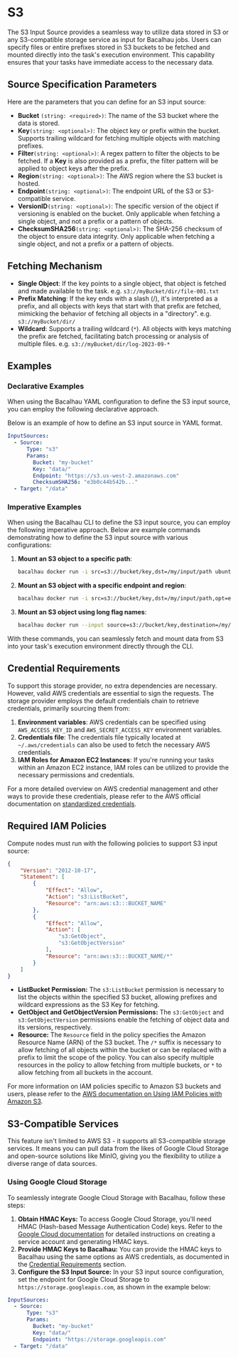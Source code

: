 # S3

The S3 Input Source provides a seamless way to utilize data stored in S3 or any S3-compatible storage service as input for Bacalhau jobs. Users can specify files or entire prefixes stored in S3 buckets to be fetched and mounted directly into the task's execution environment. This capability ensures that your tasks have immediate access to the necessary data.

## Source Specification Parameters

Here are the parameters that you can define for an S3 input source:

* **Bucket** `(string: <required>)`: The name of the S3 bucket where the data is stored.
* **Key**`(string: <optional>)`: The object key or prefix within the bucket. Supports trailing wildcard for fetching multiple objects with matching prefixes.
* **Filter**`(string: <optional>)`: A regex pattern to filter the objects to be fetched. If a **Key** is also provided as a prefix, the filter pattern will be applied to object keys after the prefix.
* **Region**`(string: <optional>)`: The AWS region where the S3 bucket is hosted.
* **Endpoint**`(string: <optional>)`: The endpoint URL of the S3 or S3-compatible service.
* **VersionID**`(string: <optional>)`: The specific version of the object if versioning is enabled on the bucket. Only applicable when fetching a single object, and not a prefix or a pattern of objects.
* **ChecksumSHA256**`(string: <optional>)`: The SHA-256 checksum of the object to ensure data integrity. Only applicable when fetching a single object, and not a prefix or a pattern of objects.

## Fetching Mechanism

* **Single Object**: If the key points to a single object, that object is fetched and made available to the task. e.g. `s3://myBucket/dir/file-001.txt`
* **Prefix Matching**: If the key ends with a slash (/), it's interpreted as a prefix, and all objects with keys that start with that prefix are fetched, mimicking the behavior of fetching all objects in a "directory". e.g. `s3://myBucket/dir/`
* **Wildcard**: Supports a trailing wildcard (`*`). All objects with keys matching the prefix are fetched, facilitating batch processing or analysis of multiple files. e.g. `s3://myBucket/dir/log-2023-09-*`

## Examples

### Declarative Examples

When using the Bacalhau YAML configuration to define the S3 input source, you can employ the following declarative approach.

Below is an example of how to define an S3 input source in YAML format.

```yaml
InputSources:
  - Source:
      Type: "s3"
      Params:
        Bucket: "my-bucket"
        Key: "data/"
        Endpoint: "https://s3.us-west-2.amazonaws.com"
        ChecksumSHA256: "e3b0c44b542b..."
  - Target: "/data"
```

### Imperative Examples

When using the Bacalhau CLI to define the S3 input source, you can employ the following imperative approach. Below are example commands demonstrating how to define the S3 input source with various configurations:

1.  **Mount an S3 object to a specific path**:

    ```bash
    bacalhau docker run -i src=s3://bucket/key,dst=/my/input/path ubuntu ...
    ```
2.  **Mount an S3 object with a specific endpoint and region**:

    ```bash
    bacalhau docker run -i src=s3://bucket/key,dst=/my/input/path,opt=endpoint=http://s3.example.com,opt=region=us-east-1 ubuntu ...
    ```
3.  **Mount an S3 object using long flag names**:

    ```bash
    bacalhau docker run --input source=s3://bucket/key,destination=/my/input/path ubuntu ...
    ```

With these commands, you can seamlessly fetch and mount data from S3 into your task's execution environment directly through the CLI.

## Credential Requirements

To support this storage provider, no extra dependencies are necessary. However, valid AWS credentials are essential to sign the requests. The storage provider employs the default credentials chain to retrieve credentials, primarily sourcing them from:

1. **Environment variables**: AWS credentials can be specified using `AWS_ACCESS_KEY_ID` and `AWS_SECRET_ACCESS_KEY` environment variables.
2. **Credentials file**: The credentials file typically located at `~/.aws/credentials` can also be used to fetch the necessary AWS credentials.
3. **IAM Roles for Amazon EC2 Instances**: If you're running your tasks within an Amazon EC2 instance, IAM roles can be utilized to provide the necessary permissions and credentials.

For a more detailed overview on AWS credential management and other ways to provide these credentials, please refer to the AWS official documentation on [standardized credentials](https://docs.aws.amazon.com/sdkref/latest/guide/standardized-credentials.html).

## Required IAM Policies

Compute nodes must run with the following policies to support S3 input source:

```json
{
    "Version": "2012-10-17",
    "Statement": [
        {
            "Effect": "Allow",
            "Action": "s3:ListBucket",
            "Resource": "arn:aws:s3:::BUCKET_NAME"
        },
        {
            "Effect": "Allow",
            "Action": [
                "s3:GetObject",
                "s3:GetObjectVersion"
            ],
            "Resource": "arn:aws:s3:::BUCKET_NAME/*"
        }
    ]
}
```

* **ListBucket Permission:** The `s3:ListBucket` permission is necessary to list the objects within the specified S3 bucket, allowing prefixes and wildcard expressions as the S3 Key for fetching.
* **GetObject and GetObjectVersion Permissions:** The `s3:GetObject` and `s3:GetObjectVersion` permissions enable the fetching of object data and its versions, respectively.
* **Resource:** The `Resource` field in the policy specifies the Amazon Resource Name (ARN) of the S3 bucket. The `/*` suffix is necessary to allow fetching of all objects within the bucket or can be replaced with a prefix to limit the scope of the policy. You can also specify multiple resources in the policy to allow fetching from multiple buckets, or `*` to allow fetching from all buckets in the account.

For more information on IAM policies specific to Amazon S3 buckets and users, please refer to the [AWS documentation on Using IAM Policies with Amazon S3](https://docs.aws.amazon.com/AmazonS3/latest/userguide/using-iam-policies.html).

## S3-Compatible Services

This feature isn't limited to AWS S3 - it supports all S3-compatible storage services. It means you can pull data from the likes of Google Cloud Storage and open-source solutions like MinIO, giving you the flexibility to utilize a diverse range of data sources.

### Using Google Cloud Storage

To seamlessly integrate Google Cloud Storage with Bacalhau, follow these steps:

1. **Obtain HMAC Keys:** To access Google Cloud Storage, you'll need HMAC (Hash-based Message Authentication Code) keys. Refer to the [Google Cloud documentation](https://cloud.google.com/storage/docs/authentication/hmackeys) for detailed instructions on creating a service account and generating HMAC keys.
2. **Provide HMAC Keys to Bacalhau:** You can provide the HMAC keys to Bacalhau using the same options as AWS credentials, as documented in the [Credential Requirements](s3.md#credential-requirements) section.
3. **Configure the S3 Input Source:** In your S3 input source configuration, set the endpoint for Google Cloud Storage to `https://storage.googleapis.com`, as shown in the example below:

```yaml
InputSources:
  - Source:
      Type: "s3"
      Params:
        Bucket: "my-bucket"
        Key: "data/"
        Endpoint: "https://storage.googleapis.com"
  - Target: "/data"
```
